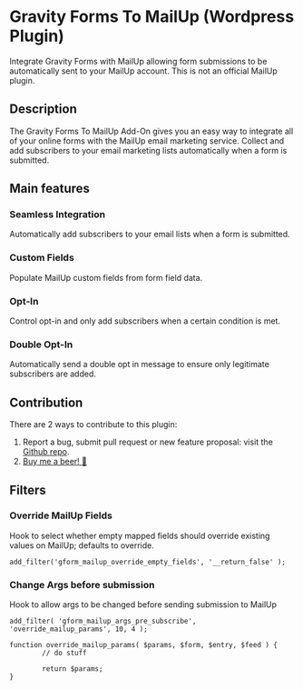 # Gravity Forms To MailUp (Wordpress Plugin)

Integrate Gravity Forms with MailUp allowing form submissions to be automatically sent to your MailUp account.
This is not an official MailUp plugin.

## Description

The Gravity Forms To MailUp Add-On gives you an easy way to integrate all of your online forms with the MailUp email marketing service. Collect and add subscribers to your email marketing lists automatically when a form is submitted.

## Main features

### Seamless Integration
Automatically add subscribers to your email lists when a form is submitted.

### Custom Fields
Populate MailUp custom fields from form field data.

### Opt-In
Control opt-in and only add subscribers when a certain condition is met.

### Double Opt-In
Automatically send a double opt in message to ensure only legitimate subscribers are added.

## Contribution
There are 2 ways to contribute to this plugin:

1. Report a bug, submit pull request or new feature proposal: visit the [Github repo](https://github.com/taniot/gravityforms-to-mailup).
2. [Buy me a beer! :beer:](//paypal.me/taniot)

## Filters

### Override MailUp Fields
Hook to select whether empty mapped fields should override existing values on MailUp;
defaults to override.

    add_filter('gform_mailup_override_empty_fields', '__return_false' );

### Change Args before submission
Hook to allow args to be changed before sending submission to MailUp

    add_filter( 'gform_mailup_args_pre_subscribe', 'override_mailup_params', 10, 4 );
 
    function override_mailup_params( $params, $form, $entry, $feed ) {
            // do stuff

            return $params;
    }
